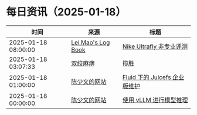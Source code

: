 ﻿# 每日资讯（2025-01-18）

|时间|来源|标题|
|---|---|---|
|2025-01-18 08:00:00|[Lei Mao's Log Book](https://leimao.github.io/atom.xml)|[Nike Ultrafly 非专业评测](https://leimao.github.io/essay/Nike-Ultrafly-%E9%9D%9E%E4%B8%93%E4%B8%9A%E8%AF%84%E6%B5%8B/)|
|2025-01-18 03:07:33|[双绞麻痹](https://numb.tech/atom.xml)|[揽胜](https://numb.tech/2025/01/18/RangeRover/)|
|2025-01-18 01:00:00|[陈少文的网站](https://www.chenshaowen.com/atom.xml)|[Fluid 下的 Juicefs 企业版维护](https://www.chenshaowen.com/blog/fluid-juicefs-enterprise-maintenance.html)|
|2025-01-18 00:00:00|[陈少文的网站](https://www.chenshaowen.com/atom.xml)|[使用 vLLM 进行模型推理](https://www.chenshaowen.com/blog/use-vllm-for-inference.html)|
